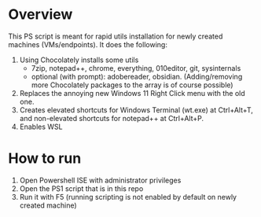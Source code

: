 # Overview
This PS script is meant for rapid utils installation for newly created machines (VMs/endpoints). It does the following:

1. Using Chocolately installs some utils 
    - 7zip, notepad++, chrome, everything, 010editor, git, sysinternals
    - optional (with prompt): adobereader, obsidian. (Adding/removing more Chocolately packages to the array is of course possible)
2. Replaces the annoying new Windows 11 Right Click menu with the old one. 
3. Creates elevated shortcuts for Windows Terminal (wt.exe) at Ctrl+Alt+T, and non-elevated shortcuts for notepad++ at Ctrl+Alt+P.
4. Enables WSL


# How to run

1. Open Powershell ISE with administrator privileges
2. Open the PS1 script that is in this repo
3. Run it with F5 (running scripting is not enabled by default on newly created machine)
